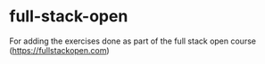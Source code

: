 # full-stack-open
For adding the exercises done as part of the full stack open course (https://fullstackopen.com)
